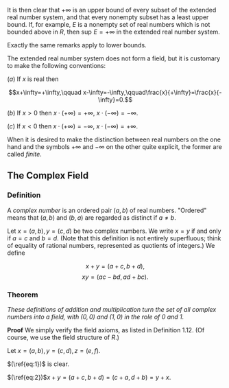 It is then clear that $+\infty$ is an upper bound of every subset of the extended real number system, and that every nonempty subset has a least upper bound. If, for example, $E$ is a nonempty set of real numbers which is not bounded above in $R$, then $\sup\,E=+\infty$ in the extended real number system.

Exactly the same remarks apply to lower bounds.

The extended real number system does not form a field, but it is customary to make the following conventions:

$(a)$ If $x$ is real then

$$x+\infty=+\infty,\qquad x-\infty=-\infty,\qquad\frac{x}{+\infty}=\frac{x}{- \infty}=0.$$

$(b)$ If $x>0$ then $x\cdot(+\infty)=+\infty$, $x\cdot(-\infty)=-\infty$.

$(c)$ If $x<0$ then $x\cdot(+\infty)=-\infty$, $x\cdot(-\infty)=+\infty$.

When it is desired to make the distinction between real numbers on the one hand and the symbols $+\infty$ and $-\infty$ on the other quite explicit, the former are called _finite_.

## The Complex Field

### Definition

A _complex number_ is an ordered pair $(a,\,b)$ of real numbers. "Ordered" means that $(a,\,b)$ and $(b,\,a)$ are regarded as distinct if $a\neq b$.

Let $x=(a,\,b),\,y=(c,\,d)$ be two complex numbers. We write $x=y$ if and only if $a=c$ and $b=d$. (Note that this definition is not entirely superfluous; think of equality of rational numbers, represented as quotients of integers.) We define

$$x+y =(a+c,\,b+d),$$ $$xy =(ac-bd,\,ad+bc).$$

### Theorem

_These definitions of addition and multiplication turn the set of all complex numbers into a field, with $(0,\,0)$ and $(1,\,0)$ in the role of $0$ and $1$._

**Proof** We simply verify the field axioms, as listed in Definition 1.12. (Of course, we use the field structure of $R$.)

Let $x=(a,\,b),\,y=(c,\,d),\,z=(e,f)$.

$(\ref{eq:1})$ is clear.

$(\ref{eq:2})$$x+y=(a+c,\,b+d)=(c+a,\,d+b)=y+x$.